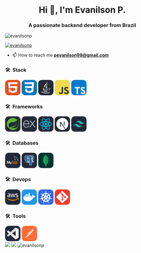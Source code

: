 <h1 align="center">Hi 👋, I'm Evanilson P.</h1>
<h3 align="center">A passionate backend developer from Brazil</h3>

<p align="left"> <img src="https://komarev.com/ghpvc/?username=evanilsonp&label=Profile%20views&color=0e75b6&style=flat" alt="evanilsonp" /> </p>

<p align="left"> <a href="https://github.com/ryo-ma/github-profile-trophy"><img src="https://github-profile-trophy.vercel.app/?username=evanilsonp" alt="evanilsonp" /></a> </p>

- 📫 How to reach me **pevanilson99@gmail.com**

### 🛠 &nbsp;Stack
<div align="left">
    <img src="https://raw.githubusercontent.com/tandpfun/skill-icons/main/icons/HTML.svg" width=50/>
    <img src="https://raw.githubusercontent.com/tandpfun/skill-icons/main/icons/CSS.svg" width=50/>
    <img src="https://raw.githubusercontent.com/tandpfun/skill-icons/main/icons/Java-Dark.svg" width=50"/>
    <img src="https://raw.githubusercontent.com/tandpfun/skill-icons/main/icons/JavaScript.svg" width=50/>
    <img src="https://raw.githubusercontent.com/tandpfun/skill-icons/main/icons/TypeScript.svg" width=50/>   
</div>



### 🛠 &nbsp;Frameworks
<div align="left">
    <img src="https://raw.githubusercontent.com/tandpfun/skill-icons/main/icons/Spring-Dark.svg" width="50"/>
    <img src="https://raw.githubusercontent.com/tandpfun/skill-icons/main/icons/ExpressJS-Dark.svg" width="50"/>
    <img src="https://raw.githubusercontent.com/tandpfun/skill-icons/main/icons/React-Dark.svg" width="50"/>
    <img src="https://raw.githubusercontent.com/tandpfun/skill-icons/main/icons/NextJS-Dark.svg" width="50"/>
    <img src="https://raw.githubusercontent.com/tandpfun/skill-icons/main/icons/TailwindCSS-Dark.svg" width="50"/>
</div>



### 🛠 &nbsp;Databases
<div align="left">
    <img src="https://raw.githubusercontent.com/tandpfun/skill-icons/main/icons/MySQL-Dark.svg" width="50"/>
    <img src="https://raw.githubusercontent.com/tandpfun/skill-icons/main/icons/PostgreSQL-Dark.svg" width="50"/>
    <img src="https://raw.githubusercontent.com/tandpfun/skill-icons/main/icons/MongoDB.svg" width="50"/>
</div>



### 🛠 &nbsp;Devops
<div align="left">
    <img src="https://raw.githubusercontent.com/tandpfun/skill-icons/main/icons/AWS-Dark.svg" width="50"/>
    <img src="https://raw.githubusercontent.com/tandpfun/skill-icons/main/icons/Docker.svg" width="50"/>
    <img src="https://raw.githubusercontent.com/tandpfun/skill-icons/main/icons/Kubernetes.svg" width="50"/>
    <img src="https://raw.githubusercontent.com/tandpfun/skill-icons/main/icons/Git.svg" width="50"/>
</div>



### 🛠 &nbsp;Tools
<div align="left">
    <img src="https://raw.githubusercontent.com/tandpfun/skill-icons/main/icons/VSCode-Dark.svg" width="50"/>
    <img src="https://raw.githubusercontent.com/tandpfun/skill-icons/main/icons/Postman.svg" width="50"/>
</div>

<div align="left">
    <img height="180em" src="https://github-readme-stats.vercel.app/api?username=EvanilsonP&show_icons=true&theme=radical" />
    <img height="180em" src="https://github-readme-stats.vercel.app/api/top-langs/?username=EvanilsonP&layout=compact&theme=radical")/>
    <img height="180em" src="https://github-readme-streak-stats.herokuapp.com/?user=evanilsonp&theme=radical" alt="evanilsonp" />
</div>
